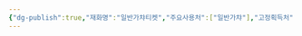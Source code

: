 ```yaml
---
{"dg-publish":true,"재화명":"일반가챠티켓","주요사용처":["일반가챠"],"고정획득처":["등반","이벤트 스토리"],"기타획득처":["동료 미션","각종 이벤트..?"],"획득난이도":5,"필요성":8,"임의가치":300,"permalink":"/Publish/Goods/Currencies/일반가챠티켓/","dgPassFrontmatter":true}
---
```



